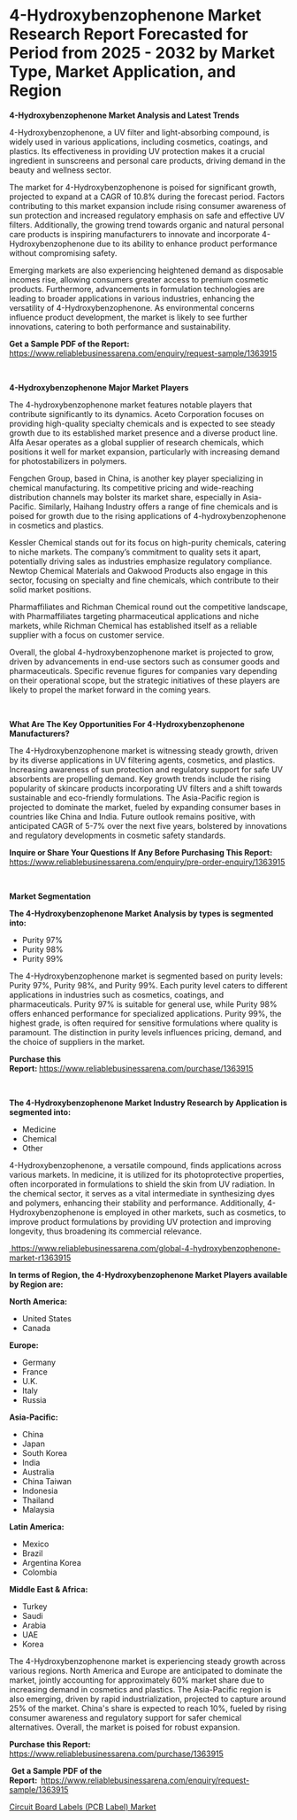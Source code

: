 <p><h1>4-Hydroxybenzophenone Market Research Report Forecasted for Period from 2025 -  2032 by Market Type, Market Application, and Region</h1></p><p><strong>4-Hydroxybenzophenone Market Analysis and Latest Trends</strong></p>
<p><p>4-Hydroxybenzophenone, a UV filter and light-absorbing compound, is widely used in various applications, including cosmetics, coatings, and plastics. Its effectiveness in providing UV protection makes it a crucial ingredient in sunscreens and personal care products, driving demand in the beauty and wellness sector.</p><p>The market for 4-Hydroxybenzophenone is poised for significant growth, projected to expand at a CAGR of 10.8% during the forecast period. Factors contributing to this market expansion include rising consumer awareness of sun protection and increased regulatory emphasis on safe and effective UV filters. Additionally, the growing trend towards organic and natural personal care products is inspiring manufacturers to innovate and incorporate 4-Hydroxybenzophenone due to its ability to enhance product performance without compromising safety.</p><p>Emerging markets are also experiencing heightened demand as disposable incomes rise, allowing consumers greater access to premium cosmetic products. Furthermore, advancements in formulation technologies are leading to broader applications in various industries, enhancing the versatility of 4-Hydroxybenzophenone. As environmental concerns influence product development, the market is likely to see further innovations, catering to both performance and sustainability.</p></p>
<p><strong>Get a Sample PDF of the Report:&nbsp;</strong> <a href="https://www.reliablebusinessarena.com/enquiry/request-sample/1363915?utm_campaign=3211&utm_medium=2&utm_source=Github&utm_content=ia&utm_term=03042025&utm_id=4-hydroxybenzophenone">https://www.reliablebusinessarena.com/enquiry/request-sample/1363915</a></p>
<p>&nbsp;</p>
<p><strong>4-Hydroxybenzophenone Major Market Players</strong></p>
<p><p>The 4-hydroxybenzophenone market features notable players that contribute significantly to its dynamics. Aceto Corporation focuses on providing high-quality specialty chemicals and is expected to see steady growth due to its established market presence and a diverse product line. Alfa Aesar operates as a global supplier of research chemicals, which positions it well for market expansion, particularly with increasing demand for photostabilizers in polymers.</p><p>Fengchen Group, based in China, is another key player specializing in chemical manufacturing. Its competitive pricing and wide-reaching distribution channels may bolster its market share, especially in Asia-Pacific. Similarly, Haihang Industry offers a range of fine chemicals and is poised for growth due to the rising applications of 4-hydroxybenzophenone in cosmetics and plastics.</p><p>Kessler Chemical stands out for its focus on high-purity chemicals, catering to niche markets. The company’s commitment to quality sets it apart, potentially driving sales as industries emphasize regulatory compliance. Newtop Chemical Materials and Oakwood Products also engage in this sector, focusing on specialty and fine chemicals, which contribute to their solid market positions.</p><p>Pharmaffiliates and Richman Chemical round out the competitive landscape, with Pharmaffiliates targeting pharmaceutical applications and niche markets, while Richman Chemical has established itself as a reliable supplier with a focus on customer service.</p><p>Overall, the global 4-hydroxybenzophenone market is projected to grow, driven by advancements in end-use sectors such as consumer goods and pharmaceuticals. Specific revenue figures for companies vary depending on their operational scope, but the strategic initiatives of these players are likely to propel the market forward in the coming years.</p></p>
<p>&nbsp;</p>
<p><strong>What Are The Key Opportunities For 4-Hydroxybenzophenone Manufacturers?</strong></p>
<p><p>The 4-Hydroxybenzophenone market is witnessing steady growth, driven by its diverse applications in UV filtering agents, cosmetics, and plastics. Increasing awareness of sun protection and regulatory support for safe UV absorbents are propelling demand. Key growth trends include the rising popularity of skincare products incorporating UV filters and a shift towards sustainable and eco-friendly formulations. The Asia-Pacific region is projected to dominate the market, fueled by expanding consumer bases in countries like China and India. Future outlook remains positive, with anticipated CAGR of 5-7% over the next five years, bolstered by innovations and regulatory developments in cosmetic safety standards.</p></p>
<p><strong>Inquire or Share Your Questions If Any Before Purchasing This Report:</strong> <a href="https://www.reliablebusinessarena.com/enquiry/pre-order-enquiry/1363915?utm_campaign=3211&utm_medium=2&utm_source=Github&utm_content=ia&utm_term=03042025&utm_id=4-hydroxybenzophenone">https://www.reliablebusinessarena.com/enquiry/pre-order-enquiry/1363915</a></p>
<p>&nbsp;</p>
<p><strong>Market Segmentation</strong></p>
<p><strong>The 4-Hydroxybenzophenone Market Analysis by types is segmented into:</strong></p>
<p><ul><li>Purity 97%</li><li>Purity 98%</li><li>Purity 99%</li></ul></p>
<p><p>The 4-Hydroxybenzophenone market is segmented based on purity levels: Purity 97%, Purity 98%, and Purity 99%. Each purity level caters to different applications in industries such as cosmetics, coatings, and pharmaceuticals. Purity 97% is suitable for general use, while Purity 98% offers enhanced performance for specialized applications. Purity 99%, the highest grade, is often required for sensitive formulations where quality is paramount. The distinction in purity levels influences pricing, demand, and the choice of suppliers in the market.</p></p>
<p><strong>Purchase this Report:&nbsp;</strong><a href="https://www.reliablebusinessarena.com/purchase/1363915?utm_campaign=3211&utm_medium=2&utm_source=Github&utm_content=ia&utm_term=03042025&utm_id=4-hydroxybenzophenone">https://www.reliablebusinessarena.com/purchase/1363915</a></p>
<p>&nbsp;</p>
<p><strong>The 4-Hydroxybenzophenone Market Industry Research by Application is segmented into:</strong></p>
<p><ul><li>Medicine</li><li>Chemical</li><li>Other</li></ul></p>
<p><p>4-Hydroxybenzophenone, a versatile compound, finds applications across various markets. In medicine, it is utilized for its photoprotective properties, often incorporated in formulations to shield the skin from UV radiation. In the chemical sector, it serves as a vital intermediate in synthesizing dyes and polymers, enhancing their stability and performance. Additionally, 4-Hydroxybenzophenone is employed in other markets, such as cosmetics, to improve product formulations by providing UV protection and improving longevity, thus broadening its commercial relevance.</p></p>
<p><a href="https://www.reliablebusinessarena.com/global-4-hydroxybenzophenone-market-r1363915?utm_campaign=3211&utm_medium=2&utm_source=Github&utm_content=ia&utm_term=03042025&utm_id=4-hydroxybenzophenone">&nbsp;https://www.reliablebusinessarena.com/global-4-hydroxybenzophenone-market-r1363915</a></p>
<p><strong>In terms of Region, the 4-Hydroxybenzophenone Market Players available by Region are:</strong></p>
<p>
    <p> <strong> North America: </strong>
        <ul>
            <li>United States</li>
            <li>Canada</li>
        </ul>
        </p> 
    <p> <strong> Europe: </strong>
        <ul>
            <li>Germany</li>
            <li>France</li>
            <li>U.K.</li>
            <li>Italy</li>
            <li>Russia</li>
        </ul>
        </p> 
    <p> <strong> Asia-Pacific: </strong>
        <ul>
            <li>China</li>
            <li>Japan</li>
            <li>South Korea</li>
            <li>India</li>
            <li>Australia</li>
            <li>China Taiwan</li>
            <li>Indonesia</li>
            <li>Thailand</li>
            <li>Malaysia</li>
        </ul>
        </p> 
    <p> <strong> Latin America: </strong>
        <ul>
            <li>Mexico</li>
            <li>Brazil</li>
            <li>Argentina Korea</li>
            <li>Colombia</li>
        </ul>
        </p> 
    <p> <strong> Middle East & Africa: </strong>
        <ul>
            <li>Turkey</li>
            <li>Saudi</li>
            <li>Arabia</li>
            <li>UAE</li>
            <li>Korea</li>
        </ul>
    </p>
    </p>
<p><p>The 4-Hydroxybenzophenone market is experiencing steady growth across various regions. North America and Europe are anticipated to dominate the market, jointly accounting for approximately 60% market share due to increasing demand in cosmetics and plastics. The Asia-Pacific region is also emerging, driven by rapid industrialization, projected to capture around 25% of the market. China's share is expected to reach 10%, fueled by rising consumer awareness and regulatory support for safer chemical alternatives. Overall, the market is poised for robust expansion.</p></p>
<p><strong>Purchase this Report: </strong><a href="https://www.reliablebusinessarena.com/purchase/1363915?utm_campaign=3211&utm_medium=2&utm_source=Github&utm_content=ia&utm_term=03042025&utm_id=4-hydroxybenzophenone">https://www.reliablebusinessarena.com/purchase/1363915</a></p>
<p>&nbsp;<strong>Get a Sample PDF of the Report:&nbsp;&nbsp;</strong><a href="https://www.reliablebusinessarena.com/enquiry/request-sample/1363915?utm_campaign=3211&utm_medium=2&utm_source=Github&utm_content=ia&utm_term=03042025&utm_id=4-hydroxybenzophenone">https://www.reliablebusinessarena.com/enquiry/request-sample/1363915</a></p>
<p><strong></strong></p>
<p><p><a href="https://github.com/nibbsmantji/Market-Research-Report-List-1/blob/main/circuit-board-labels-pcb-label-market.md?utm_campaign=3211&utm_medium=2&utm_source=Github&utm_content=ia&utm_term=03042025&utm_id=4-hydroxybenzophenone">Circuit Board Labels (PCB Label) Market</a></p></p>